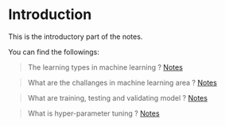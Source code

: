 # Introduction

This is the introductory part of the notes. 

You can find the followings:

> The learning types in machine learning ? [Notes](https://github.com/berkedilekoglu/machine-learning/tree/main/notes/introduction/machine_learning_types)

> What are the challanges in machine learning area ? [Notes](https://github.com/berkedilekoglu/machine-learning/tree/main/notes/introduction/challenges)

> What are training, testing and validating model ? [Notes](https://github.com/berkedilekoglu/machine-learning/tree/main/notes/introduction/train_test_validation)

> What is hyper-parameter tuning ? [Notes](https://github.com/berkedilekoglu/machine-learning/tree/main/notes/introduction/hyper_parameter_tuning)
